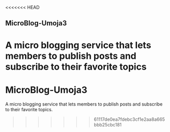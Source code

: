 <<<<<<< HEAD
## MicroBlog-Umoja3
A micro blogging service that lets members to publish posts and subscribe to their favorite topics
=======
# MicroBlog-Umoja3
A micro blogging service that lets members to publish posts and subscribe to their favorite topics.
>>>>>>> 61117de0ea7fdebc3cf1e2aa8a665bbb25cbc181
